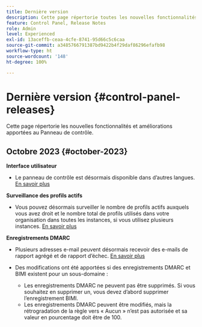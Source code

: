 ```yaml
---
title: Dernière version
description: Cette page répertorie toutes les nouvelles fonctionnalités et améliorations apportées au Panneau de contrôle.
feature: Control Panel, Release Notes
role: Admin
level: Experienced
exl-id: 13aceffb-ceaa-4cfe-8741-95d66c5c6caa
source-git-commit: a3485766791387bd9422b4f29daf86296efafb98
workflow-type: ht
source-wordcount: '148'
ht-degree: 100%

---
```


# Dernière version {#control-panel-releases}

Cette page répertorie les nouvelles fonctionnalités et améliorations apportées au Panneau de contrôle.

## Octobre 2023 {#october-2023}

**Interface utilisateur**

* Le panneau de contrôle est désormais disponible dans d’autres langues. [En savoir plus](../discover/using/discovering-the-interface.md#supported-languages-languages)

**Surveillance des profils actifs**

* Vous pouvez désormais surveiller le nombre de profils actifs auxquels vous avez droit et le nombre total de profils utilisés dans votre organisation dans toutes les instances, si vous utilisez plusieurs instances. [En savoir plus](../performance-monitoring/using/active-profiles-monitoring.md)

**Enregistrements DMARC**

* Plusieurs adresses e-mail peuvent désormais recevoir des e-mails de rapport agrégé et de rapport d’échec. [En savoir plus](../subdomains-certificates/using/dmarc.md)
* Des modifications ont été apportées si des enregistrements DMARC et BIMI existent pour un sous-domaine :

   * Les enregistrements DMARC ne peuvent pas être supprimés. Si vous souhaitez en supprimer un, vous devez d’abord supprimer l’enregistrement BIMI.
   * Les enregistrements DMARC peuvent être modifiés, mais la rétrogradation de la règle vers « Aucun » n’est pas autorisée et sa valeur en pourcentage doit être de 100.

